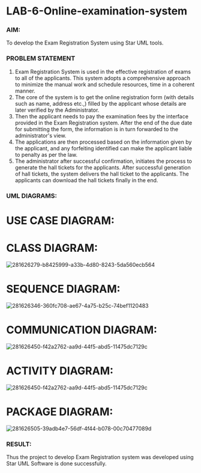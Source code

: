 # LAB-6-Online-examination-system
### AIM:
To develop the Exam Registration System using Star UML tools.
### PROBLEM STATEMENT
1. Exam Registration System is used in the effective registration of exams to all of the
applicants. This system adopts a comprehensive approach to minimize the manual work and
schedule resources, time in a coherent manner.
2. The core of the system is to get the online registration form (with details such as name,
address etc.,) filled by the applicant whose details are later verified by the Administrator.
3. Then the applicant needs to pay the examination fees by the interface provided in the
Exam Registration system. After the end of the due date for submitting the form, the
information is in turn forwarded to the administrator's view.
4. The applications are then processed based on the information given by the applicant,
and any forfeiting identified can make the applicant liable to penalty as per the law.
5. The administrator after successful confirmation, initiates the process to generate the
hall tickets for the applicants. After successful generation of hall tickets, the system delivers
the hall ticket to the applicants. The applicants can download the hall tickets finally in the end.
### UML DIAGRAMS:

# USE CASE DIAGRAM:


# CLASS DIAGRAM:
![281626279-b8425999-a33b-4d80-8243-5da560ecb564](https://github.com/sivabalan28/LAB-6-Online-examination-system/assets/113497347/a8001c97-4cd0-4cdb-8341-135e0ab07d72)

# SEQUENCE DIAGRAM:
![281626346-360fc708-ae67-4a75-b25c-74bef1120483](https://github.com/sivabalan28/LAB-6-Online-examination-system/assets/113497347/fce0bb3d-1328-4a8a-a580-57b38558ea64)

# COMMUNICATION DIAGRAM:
![281626450-f42a2762-aa9d-44f5-abd5-11475dc7129c](https://github.com/sivabalan28/LAB-6-Online-examination-system/assets/113497347/7666fd21-e051-48c5-bfbc-d5268f3fabc6)

# ACTIVITY DIAGRAM:
![281626450-f42a2762-aa9d-44f5-abd5-11475dc7129c](https://github.com/sivabalan28/LAB-6-Online-examination-system/assets/113497347/4086bbc5-0179-4729-86fe-3dac25b53cf8)

# PACKAGE DIAGRAM:
![281626505-39adb4e7-56df-4f44-b078-00c70477089d](https://github.com/sivabalan28/LAB-6-Online-examination-system/assets/113497347/021d95ef-e954-4415-a9e7-8b3632fbe08b)

### RESULT:
Thus the project to develop Exam Registration system was developed using Star UML
Software is done successfully.
